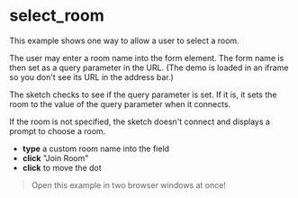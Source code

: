 # select_room

This example shows one way to allow a user to select a room.

The user may enter a room name into the form element. The form name is then set as a query parameter in the URL. (The demo is loaded in an iframe so you don't see its URL in the address bar.)

The sketch checks to see if the query parameter is set. If it is, it sets the room to the value of the query parameter when it connects.

If the room is not specified, the sketch doesn't connect and displays a prompt to choose a room.

- **type** a custom room name into the field
- **click** "Join Room"
- **click** to move the dot

> Open this example in two browser windows at once!
